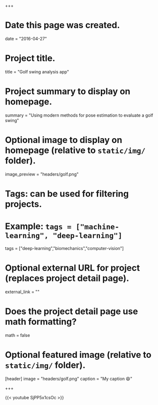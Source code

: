 +++
# Date this page was created.
date = "2016-04-27"

# Project title.
title = "Golf swing analysis app"

# Project summary to display on homepage.
summary = "Using modern methods for pose estimation to evaluate a golf swing"

# Optional image to display on homepage (relative to `static/img/` folder).
image_preview = "headers/golf.png"

# Tags: can be used for filtering projects.
# Example: `tags = ["machine-learning", "deep-learning"]`
tags = ["deep-learning","biomechanics","computer-vision"]

# Optional external URL for project (replaces project detail page).
external_link = ""

# Does the project detail page use math formatting?
math = false

# Optional featured image (relative to `static/img/` folder).
[header]
image = "headers/golf.png"
caption = "My caption :smile:"

+++

{{< youtube SjPP5x1csOc >}}
<br>

